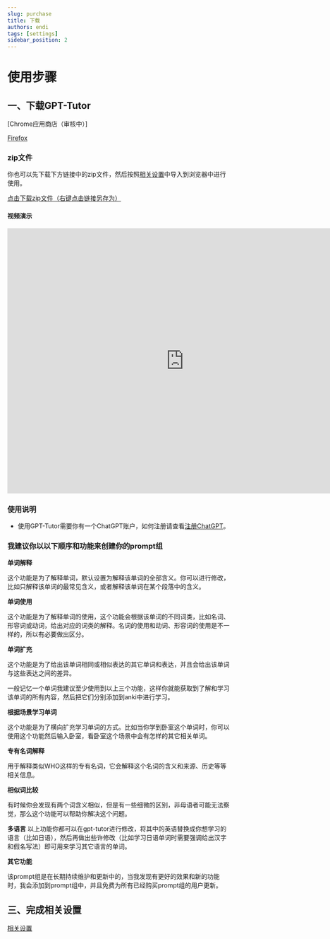 ```yaml
---
slug: purchase
title: 下载
authors: endi
tags: [settings]
sidebar_position: 2
---
```

# 使用步骤
## 一、下载GPT-Tutor

[Chrome应用商店（审核中）]

[Firefox](https://addons.mozilla.org/zh-CN/firefox/addon/gpt-tutor/)

### zip文件

你也可以先下载下方链接中的zip文件，然后按照[相关设置](settings)中导入到浏览器中进行使用。

[点击下载zip文件（右键点击链接另存为）](chromium.zip)

#### 视频演示

<iframe width="800" height="600" src="https://www.youtube.com/embed/atXOLPsuxqg" title="YouTube video player" frameborder="0" allow="accelerometer; autoplay; clipboard-write; encrypted-media; gyroscope; picture-in-picture; web-share" allowfullscreen="true"></iframe>



### 使用说明
- 使用GPT-Tutor需要你有一个ChatGPT账户，如何注册请查看[注册ChatGPT](https://chatgptzhanghao.com/#:~:text=%E6%B3%A8%E5%86%8CChatGPT%20%E8%B4%A6%E5%8F%B7,-%E6%B3%A8%E5%86%8AChatGPT%E8%BF%99&text=%E6%89%93%E5%BC%80%E5%AE%98%E6%96%B9%E6%B3%A8%E5%86%8C%20https%3A%2F%2F,%E9%AA%8C%E8%AF%81%E6%8C%89%E9%92%AE%E5%AE%8C%E6%88%90%E9%82%AE%E7%AE%B1%E9%AA%8C%E8%AF%81)。


### 我建议你以以下顺序和功能来创建你的prompt组

**单词解释**

这个功能是为了解释单词，默认设置为解释该单词的全部含义。你可以进行修改，比如只解释该单词的最常见含义，或者解释该单词在某个段落中的含义。

**单词使用**

这个功能是为了解释单词的使用，这个功能会根据该单词的不同词类，比如名词、形容词或动词，给出对应的词类的解释。名词的使用和动词、形容词的使用是不一样的，所以有必要做出区分。

**单词扩充**

这个功能是为了给出该单词相同或相似表达的其它单词和表达，并且会给出该单词与这些表达之间的差异。

一般记忆一个单词我建议至少使用到以上三个功能，这样你就能获取到了解和学习该单词的所有内容，然后把它们分别添加到anki中进行学习。

**根据场景学习单词**

这个功能是为了横向扩充学习单词的方式。比如当你学到卧室这个单词时，你可以使用这个功能然后输入卧室，看卧室这个场景中会有怎样的其它相关单词。

**专有名词解释**

用于解释类似WHO这样的专有名词，它会解释这个名词的含义和来源、历史等等相关信息。

**相似词比较**

有时候你会发现有两个词含义相似，但是有一些细微的区别，非母语者可能无法察觉，那么这个功能可以帮助你解决这个问题。

**多语言**
以上功能你都可以在gpt-tutor进行修改，将其中的英语替换成你想学习的语言（比如日语），然后再做出些许修改（比如学习日语单词时需要强调给出汉字和假名写法）即可用来学习其它语言的单词。

**其它功能**

该prompt组是在长期持续维护和更新中的，当我发现有更好的效果和新的功能时，我会添加到prompt组中，并且免费为所有已经购买prompt组的用户更新。



## 三、完成相关设置

[相关设置](settings)



